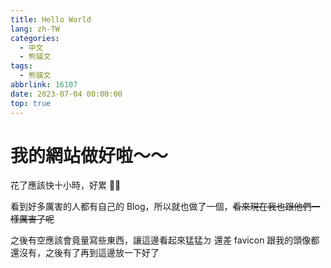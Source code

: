 ```yaml
---
title: Hello World
lang: zh-TW
categories:
  - 中文
  - 熊貓文
tags:
  - 熊貓文
abbrlink: 16107
date: 2023-07-04 00:00:00
top: true
---
```


# 我的網站做好啦～～

花了應該快十小時，好累 😮‍💨

看到好多厲害的人都有自己的 Blog，所以就也做了一個，~~看來現在我也跟他們一樣厲害了呢~~

之後有空應該會竟量寫些東西，讓這邊看起來猛猛ㄉ
還差 favicon 跟我的頭像都還沒有，之後有了再到這邊放一下好了
